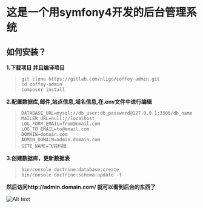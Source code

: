 这是一个用symfony4开发的后台管理系统
=============

如何安装？
-------------

**1.下载项目 并且编译项目**

>     git clone https://gitlab.com/nligo/coffey-admin.git
>     cd coffey-admin
>     composer install


**2.配置数据库,邮件,站点信息,域名信息,在.env文件中进行编辑**
>     DATABASE_URL=mysql://db_user:db_password@127.0.0.1:3306/db_name
>     MAILER_URL=null://localhost
>     LOG_FORM_EMAIL=from@email.com
>     LOG_TO_EMAIL=to@email.com
>     DOMAIN=domain.com
>     ADMIN_DOMAIN=admin.domain.com
>     SITE_NAME=飞羽科技
**3.创建数据库，更新数据表**

>     bin/console doctrine:database:create
>     bin/console doctrine:schema:update -f


**然后访问http://admin.domain.com/ 就可以看到后台的东西了**



![Alt text](website.png "网站图片")
